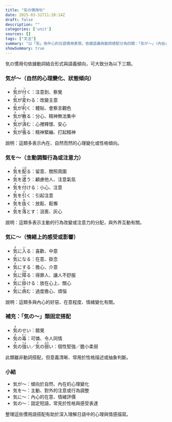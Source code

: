 ```yaml
---
title: "気の慣用句"
date: 2025-03-31T11:28:14Z
draft: false
description: ""
categories: ['unit']
sources: []
tags: ["文法"]
summary: "以「気」為中心的日語慣用表現，依據語義與動詞搭配分為四類：「気が〜」（內在心理變化）、「気を〜」（主動行為調整）、「気に〜」（情緒反應）及「気の〜」（固定用語）。"
showSummary: true
---
```


気の慣用句依據動詞結合形式與語義傾向，可大致分為以下三類。

### 気が〜（自然的心理變化、狀態傾向）

- <ruby>気<rt>き</rt></ruby>が<ruby>付<rt>つ</rt></ruby>く：注意到、察覺
- <ruby>気<rt>き</rt></ruby>が<ruby>変<rt>か</rt></ruby>わる：改變主意
- <ruby>気<rt>き</rt></ruby>が<ruby>利<rt>き</rt></ruby>く：體貼、會察言觀色
- <ruby>気<rt>き</rt></ruby>が<ruby>散<rt>ち</rt></ruby>る：分心、精神無法集中
- <ruby>気<rt>き</rt></ruby>が<ruby>済<rt>す</rt></ruby>む：心裡釋懷、安心
- <ruby>気<rt>き</rt></ruby>が<ruby>張<rt>は</rt></ruby>る：精神緊繃、打起精神

說明：這類多表示內在、自然而然的心理變化或性格傾向。

### 気を〜（主動調整行為或注意力）

- <ruby>気<rt>き</rt></ruby>を<ruby>配<rt>くば</rt></ruby>る：留意、關照周圍
- <ruby>気<rt>き</rt></ruby>を<ruby>遣<rt>つか</rt></ruby>う：顧慮他人、注意氣氛
- <ruby>気<rt>き</rt></ruby>を<ruby>付<rt>つ</rt></ruby>ける：小心、注意
- <ruby>気<rt>き</rt></ruby>を<ruby>引<rt>ひ</rt></ruby>く：引起注意
- <ruby>気<rt>き</rt></ruby>を<ruby>抜<rt>ぬ</rt></ruby>く：放鬆、鬆懈
- <ruby>気<rt>き</rt></ruby>を<ruby>落<rt>お</rt></ruby>とす：沮喪、灰心

說明：這類多表示主動的行為改變或注意力的分配，與外界互動有關。

### 気に〜（情緒上的感受或影響）

- <ruby>気<rt>き</rt></ruby>に<ruby>入<rt>い</rt></ruby>る：喜歡、中意
- <ruby>気<rt>き</rt></ruby>になる：在意、掛念
- <ruby>気<rt>き</rt></ruby>に<ruby>する</ruby>：擔心、介意
- <ruby>気<rt>き</rt></ruby>に<ruby>障<rt>さわ</rt></ruby>る：得罪人、讓人不舒服
- <ruby>気<rt>き</rt></ruby>に<ruby>掛<rt>か</rt></ruby>ける：放在心上、關心
- <ruby>気<rt>き</rt></ruby>に<ruby>病<rt>や</rt></ruby>む：過度擔心、煩惱

說明：這類多與內心的好惡、在意程度、情緒變化有關。

### 補充：「気の〜」類固定搭配

- <ruby>気<rt>き</rt></ruby>の<ruby>せい</ruby>：錯覺
- <ruby>気<rt>き</rt></ruby>の<ruby>毒<rt>どく</rt></ruby>：可憐、令人同情
- <ruby>気<rt>き</rt></ruby>の<ruby>強<rt>つよ</rt></ruby>い／<ruby>気<rt>き</rt></ruby>の<ruby>弱<rt>よわ</rt></ruby>い：個性堅強／膽小柔弱

此類雖非動詞搭配，但意義清晰、常用於性格描述或抽象判斷。

### 小結

- 気が〜：傾向於自然、內在的心理變化  
- 気を〜：主動、對外的注意或行為調整  
- 気に〜：內心的在意、情緒評價  
- 気の〜：固定短語，常見於性格與感受表達

整理這些慣用語搭配有助於深入理解日語中的心理與情感描寫。
